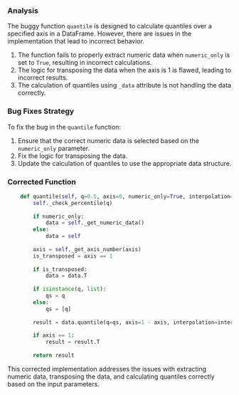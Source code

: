 ### Analysis
The buggy function `quantile` is designed to calculate quantiles over a specified axis in a DataFrame. However, there are issues in the implementation that lead to incorrect behavior. 

1. The function fails to properly extract numeric data when `numeric_only` is set to `True`, resulting in incorrect calculations.
2. The logic for transposing the data when the axis is 1 is flawed, leading to incorrect results.
3. The calculation of quantiles using `_data` attribute is not handling the data correctly.

### Bug Fixes Strategy
To fix the bug in the `quantile` function:
1. Ensure that the correct numeric data is selected based on the `numeric_only` parameter.
2. Fix the logic for transposing the data.
3. Update the calculation of quantiles to use the appropriate data structure.

### Corrected Function
```python
    def quantile(self, q=0.5, axis=0, numeric_only=True, interpolation="linear"):
        self._check_percentile(q)
        
        if numeric_only:
            data = self._get_numeric_data()
        else:
            data = self
        
        axis = self._get_axis_number(axis)
        is_transposed = axis == 1
        
        if is_transposed:
            data = data.T
        
        if isinstance(q, list):
            qs = q
        else:
            qs = [q]
        
        result = data.quantile(q=qs, axis=1 - axis, interpolation=interpolation)
        
        if axis == 1:
            result = result.T
        
        return result
```

This corrected implementation addresses the issues with extracting numeric data, transposing the data, and calculating quantiles correctly based on the input parameters.
